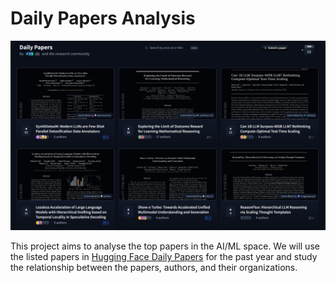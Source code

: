 # Daily Papers Analysis

![daily papers page](Assets/daily_papers_page.jpg)

This project aims to analyse the top papers in the AI/ML space. We will use the listed papers in [Hugging Face Daily Papers](https://huggingface.co/papers) for the past year and study the relationship between the papers, authors, and their organizations.